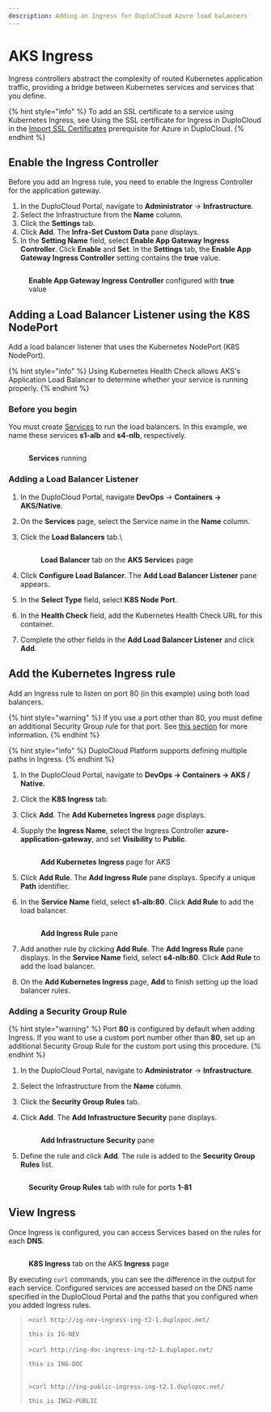 ```yaml
---
description: Adding an Ingress for DuploCloud Azure load balancers
---
```


# AKS Ingress

Ingress controllers abstract the complexity of routed Kubernetes application traffic, providing a bridge between Kubernetes services and services that you define.

{% hint style="info" %}
To add an SSL certificate to a service using Kubernetes Ingress, see Using the SSL certificate for Ingress in DuploCloud in the [Import SSL Certificates](../../azure-user-guide/prerequisites/import-ssl-certificates.md) prerequisite for Azure in DuploCloud.
{% endhint %}

## Enable the Ingress Controller

Before you add an Ingress rule, you need to enable the Ingress Controller for the application gateway.

1. In the DuploCloud Portal, navigate to **Administrator** -> **Infrastructure**.
2. Select the Infrastructure from the **Name** column.
3. Click the **Settings** tab.
4. Click **Add**. The **Infra-Set Custom Data** pane displays.
5. In the **Setting Name** field, select **Enable App Gateway Ingress Controller**. Click **Enable** and **Set**. In the **Settings** tab, the **Enable App Gateway Ingress Controller** setting contains the **true** value.

<figure><img src="../../.gitbook/assets/image (3) (5).png" alt=""><figcaption><p><strong>Enable App Gateway Ingress Controller</strong> configured with <strong>true</strong> value</p></figcaption></figure>

## Adding a Load Balancer Listener using the K8S NodePort

Add a load balancer listener that uses the Kubernetes NodePort (K8S NodePort).

{% hint style="info" %}
Using Kubernetes Health Check allows AKS's Application Load Balancer to determine whether your service is running properly.&#x20;
{% endhint %}

### Before you begin

You must create [Services](../../azure-user-guide/azure-services/) to run the load balancers. In this example, we name these services **s1-alb** and **s4-nlb**, respectively.&#x20;

<figure><img src="../../.gitbook/assets/AKS_Ingress.png" alt=""><figcaption><p><strong>Services</strong> running </p></figcaption></figure>

### Adding a Load Balancer Listener

1. In the DuploCloud Portal, navigate **DevOps** -> **Containers -> AKS/Native**.
2. On the **Services** page, select the Service name in the **Name** column.
3.  Click the **Load Balancers** tab.\


    <figure><img src="../../.gitbook/assets/AKS_Load_Bal.png" alt=""><figcaption><p><strong>Load Balancer</strong> tab on the <strong>AKS Service</strong>s page</p></figcaption></figure>


4. Click **Configure Load Balancer**. The **Add Load Balancer Listener** pane appears.
5. In the **Select Type** field, select **K8S Node Port**.&#x20;
6. In the **Health Check** field, add the Kubernetes Health Check URL for this container.&#x20;
7. Complete the other fields in the **Add Load Balancer Listener** and click **Add**.

## Add the Kubernetes Ingress rule

Add an Ingress rule to listen on port 80 (in this example) using both load balancers.

{% hint style="warning" %}
If you use a port other than 80, you must define an additional Security Group rule for that port. See [this section](aks-ingress.md#adding-a-security-group-rule-for-a-port-value-other-than-80) for more information.
{% endhint %}

{% hint style="info" %}
DuploCloud Platform supports defining multiple paths in Ingress.
{% endhint %}

1. In the DuploCloud Portal, navigate to **DevOps -> Containers -> AKS / Native.**
2. Click the **K8S Ingress** tab.
3. Click **Add**. The **Add Kubernetes Ingress** page displays.
4.  Supply the **Ingress Name**, select the Ingress Controller **azure-application-gateway**, and set **Visibility** to **Public**.

    <figure><img src="../../.gitbook/assets/AKS_Ingress_add (1).png" alt=""><figcaption><p><strong>Add Kubernetes Ingress</strong> page for AKS</p></figcaption></figure>
5. Click **Add Rule**. The **Add Ingress Rule** pane displays. Specify a unique **Path** identifier.
6.  In the **Service Name** field, select **s1-alb:80**. Click **Add Rule** to add the load balancer.

    <figure><img src="../../.gitbook/assets/AKS_Ingress_add_ALB.png" alt=""><figcaption><p><strong>Add Ingress Rule</strong> pane</p></figcaption></figure>
7. Add another rule by clicking **Add Rule**. The **Add Ingress Rule** pane displays. In the **Service Name** field, select **s4-nlb:80**. Click **Add Rule** to add the load balancer.
8. On the **Add Kubernetes Ingress** page, **Add** to finish setting up the load balancer rules.

### Adding a Security Group Rule

{% hint style="warning" %}
Port **80** is configured by default when adding Ingress. If you want to use a custom port number other than **80**, set up an additional Security Group Rule for the custom port using this procedure.&#x20;
{% endhint %}

1. In the DuploCloud Portal, navigate to **Administrator** -> **Infrastructure**.
2. Select the Infrastructure from the **Name** column.
3. Click the **Security Group Rules** tab.&#x20;
4.  Click **Add**. The **Add Infrastructure Security** pane displays.

    <figure><img src="../../.gitbook/assets/addazuresc.png" alt=""><figcaption><p><strong>Add Infrastructure Security</strong> pane</p></figcaption></figure>
5. Define the rule and click **Add**. The rule is added to the **Security Group Rules** list.

<figure><img src="../../.gitbook/assets/addazuresc2.png" alt=""><figcaption><p><strong>Security Group Rules</strong> tab with rule for ports <strong>1-81</strong></p></figcaption></figure>

## View Ingress

Once Ingress is configured, you can access Services based on the rules for each **DNS**.

<figure><img src="../../.gitbook/assets/az-ing.png" alt=""><figcaption><p><strong>K8S Ingress</strong> tab on the AKS <strong>Ingress</strong> page </p></figcaption></figure>

By executing `curl` commands, you can see the difference in the output for each service. Configured services are accessed based on the DNS name specified in the DuploCloud Portal and the paths that you configured when you added Ingress rules.

> `>curl http://ig-nev-ingress-ing-t2-1.duplopoc.net/`
>
> `this is IG-NEV`\
> \
> `>curl http://ing-doc-ingress-ing-t2-1.duplopoc.net/`
>
> `this is ING-DOC`
>
> \
> `>curl http://ing-public-ingress-ing-t2.1.duplopoc.net/`
>
> `this is ING2-PUBLIC`
